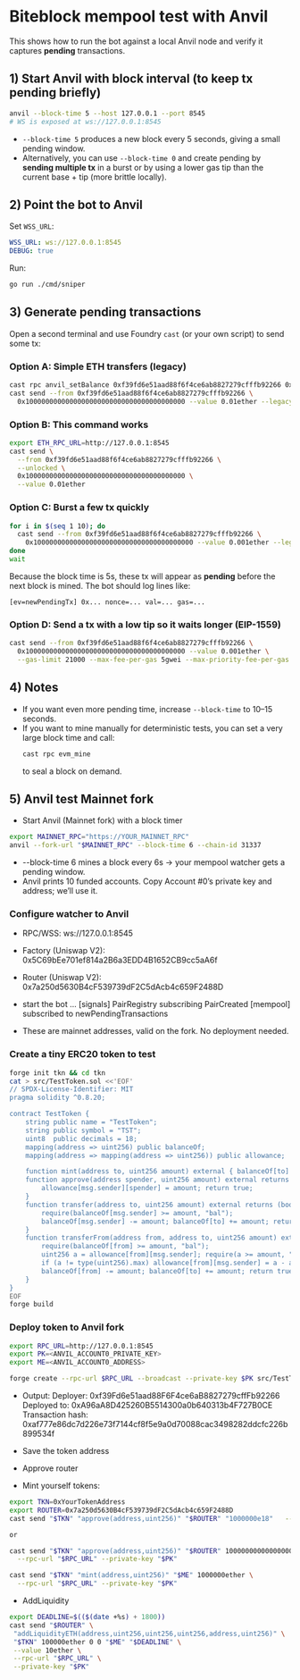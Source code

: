 # Biteblock mempool test with Anvil

This shows how to run the bot against a local Anvil node and verify it captures **pending** transactions.

## 1) Start Anvil with block interval (to keep tx pending briefly)

```bash
anvil --block-time 5 --host 127.0.0.1 --port 8545
# WS is exposed at ws://127.0.0.1:8545
```

- `--block-time 5` produces a new block every 5 seconds, giving a small pending window.
- Alternatively, you can use `--block-time 0` and create pending by **sending multiple tx** in a burst or by using a lower gas tip than the current base + tip (more brittle locally).

## 2) Point the bot to Anvil

Set `WSS_URL`:
```yaml
WSS_URL: ws://127.0.0.1:8545
DEBUG: true
```

Run:
```bash
go run ./cmd/sniper
```

## 3) Generate pending transactions

Open a second terminal and use Foundry `cast` (or your own script) to send some tx:

### Option A: Simple ETH transfers (legacy)
```bash
cast rpc anvil_setBalance 0xf39fd6e51aad88f6f4ce6ab8827279cfffb92266 0x21e19e0c9bab2400000
cast send --from 0xf39fd6e51aad88f6f4ce6ab8827279cfffb92266 \
  0x1000000000000000000000000000000000000000 --value 0.01ether --legacy --gas-price 1
```

### Option B: This command works
```bash
export ETH_RPC_URL=http://127.0.0.1:8545
cast send \
  --from 0xf39fd6e51aad88f6f4ce6ab8827279cfffb92266 \
  --unlocked \
  0x1000000000000000000000000000000000000000 \
  --value 0.01ether
```

### Option C: Burst a few tx quickly
```bash
for i in $(seq 1 10); do
  cast send --from 0xf39fd6e51aad88f6f4ce6ab8827279cfffb92266 \
    0x1000000000000000000000000000000000000000 --value 0.001ether --legacy --gas-price 1 &
done
wait
```

Because the block time is 5s, these tx will appear as **pending** before the next block is mined. The bot should log lines like:
```
[ev=newPendingTx] 0x... nonce=... val=... gas=...
```

### Option D: Send a tx with a low tip so it waits longer (EIP-1559)
```bash
cast send --from 0xf39fd6e51aad88f6f4ce6ab8827279cfffb92266 \
  0x1000000000000000000000000000000000000000 --value 0.001ether \
  --gas-limit 21000 --max-fee-per-gas 5gwei --max-priority-fee-per-gas 1gwei
```

## 4) Notes
- If you want even more pending time, increase `--block-time` to 10–15 seconds.
- If you want to mine manually for deterministic tests, you can set a very large block time and call:
  ```bash
  cast rpc evm_mine
  ```
  to seal a block on demand.

## 5) Anvil test Mainnet fork 
- Start Anvil (Mainnet fork) with a block timer 
```bash
export MAINNET_RPC="https://YOUR_MAINNET_RPC"
anvil --fork-url "$MAINNET_RPC" --block-time 6 --chain-id 31337
```

- --block-time 6 mines a block every 6s → your mempool watcher gets a pending window.
- Anvil prints 10 funded accounts. Copy Account #0’s private key and address; we’ll use it.

### Configure watcher to Anvil
- RPC/WSS: ws://127.0.0.1:8545
- Factory (Uniswap V2): 0x5C69bEe701ef814a2B6a3EDD4B1652CB9cc5aA6f
- Router (Uniswap V2): 0x7a250d5630B4cF539739dF2C5dAcb4c659F2488D
- start the bot 
...
[signals] PairRegistry subscribing PairCreated
[mempool] subscribed to newPendingTransactions

- These are mainnet addresses, valid on the fork. No deployment needed.

### Create a tiny ERC20 token to test 

```bash
forge init tkn && cd tkn
cat > src/TestToken.sol <<'EOF'
// SPDX-License-Identifier: MIT
pragma solidity ^0.8.20;

contract TestToken {
    string public name = "TestToken";
    string public symbol = "TST";
    uint8  public decimals = 18;
    mapping(address => uint256) public balanceOf;
    mapping(address => mapping(address => uint256)) public allowance;

    function mint(address to, uint256 amount) external { balanceOf[to] += amount; }
    function approve(address spender, uint256 amount) external returns (bool) {
        allowance[msg.sender][spender] = amount; return true;
    }
    function transfer(address to, uint256 amount) external returns (bool) {
        require(balanceOf[msg.sender] >= amount, "bal");
        balanceOf[msg.sender] -= amount; balanceOf[to] += amount; return true;
    }
    function transferFrom(address from, address to, uint256 amount) external returns (bool) {
        require(balanceOf[from] >= amount, "bal");
        uint256 a = allowance[from][msg.sender]; require(a >= amount, "allow");
        if (a != type(uint256).max) allowance[from][msg.sender] = a - amount;
        balanceOf[from] -= amount; balanceOf[to] += amount; return true;
    }
}
EOF
forge build
```
### Deploy token to Anvil fork 

```bash
export RPC_URL=http://127.0.0.1:8545
export PK=<ANVIL_ACCOUNT0_PRIVATE_KEY>
export ME=<ANVIL_ACCOUNT0_ADDRESS>

forge create --rpc-url $RPC_URL --broadcast --private-key $PK src/TestToken.sol:TestToken
```
- Output: Deployer: 0xf39Fd6e51aad88F6F4ce6aB8827279cffFb92266
          Deployed to: 0xA96aA8D425260B5514300a0b640313b4F727B0CE
          Transaction hash: 0xaf777e86dc7d226e73f7144cf8f5e9a0d70088cac3498282ddcfc226b899534f  
          
- Save the token address
- Approve router
- Mint yourself tokens:

```bash
export TKN=0xYourTokenAddress
export ROUTER=0x7a250d5630B4cF539739dF2C5dAcb4c659F2488D
cast send "$TKN" "approve(address,uint256)" "$ROUTER" "1000000e18"   --rpc-url "$RPC_URL" --private-key "$PK"

or

cast send "$TKN" "approve(address,uint256)" "$ROUTER" 1000000000000000000000000 \
  --rpc-url "$RPC_URL" --private-key "$PK"

cast send "$TKN" "mint(address,uint256)" "$ME" 1000000ether \
  --rpc-url "$RPC_URL" --private-key "$PK"
```

- AddLiquidity 

```bash
export DEADLINE=$(($(date +%s) + 1800))
cast send "$ROUTER" \
 "addLiquidityETH(address,uint256,uint256,uint256,address,uint256)" \
 "$TKN" 100000ether 0 0 "$ME" "$DEADLINE" \
 --value 10ether \
 --rpc-url "$RPC_URL" \
 --private-key "$PK"
```

